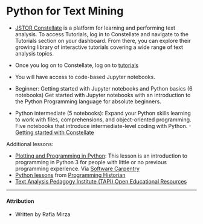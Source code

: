 # Python for Text Mining

- [JSTOR Constellate](https://guides.smu.edu/c.php?g=1397994) is a platform for learning and performing text analysis. To access Tutorials, log in to Constellate and navigate to the Tutorials section on your dashboard. From there, you can explore their growing library of interactive tutorials covering a wide range of text analysis topics.

- Once you log on to Constellate, log on to [tutorials](https://constellate.org/dashboard/tutorials)
- You will have access to code-based Jupyter notebooks.
- Beginner: Getting started with Jupyter notebooks and Python basics (6 notebooks)
Get started with Jupyter notebooks with an introduction to the Python Programming language for absolute beginners.
- Python intermediate (5 notebooks): Expand your Python skills learning to work with files, comprehensions, and object-oriented programming. Five notebooks that introduce intermediate-level coding with Python.
-[Getting started with Constellate](https://constellate.org/docs/topic/explanation)


Additional lessons:
* [Plotting and Programming in Python](https://swcarpentry.github.io/python-novice-gapminder/): This lesson is an introduction to programming in Python 3 for people with little or no previous programming experience. Via [Software Carpentry](https://software-carpentry.org/lessons/)
* [Python lessons](https://programminghistorian.org/en/lessons/?topic=python) from [Programming Historian](https://programminghistorian.org/)
* [Text Analysis Pedagogy Institute (TAPI) Open Educational Resources](https://labs.jstor.org/projects/text-analysis-pedagogy-institute-2/)



-----
#### Attribution 
* Written by Rafia Mirza


